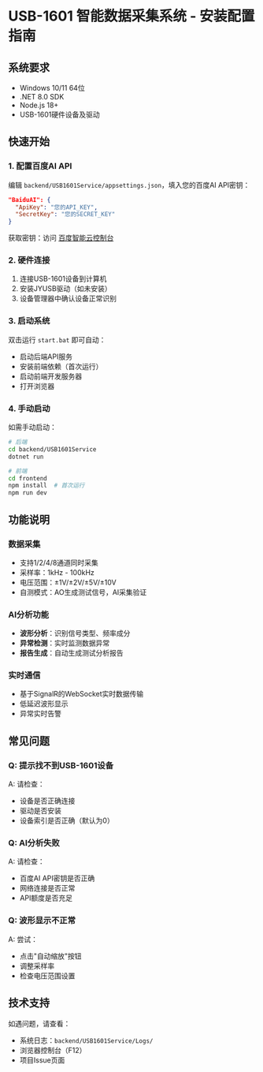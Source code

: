 # USB-1601 智能数据采集系统 - 安装配置指南

## 系统要求

- Windows 10/11 64位
- .NET 8.0 SDK
- Node.js 18+
- USB-1601硬件设备及驱动

## 快速开始

### 1. 配置百度AI API

编辑 `backend/USB1601Service/appsettings.json`，填入您的百度AI API密钥：

```json
"BaiduAI": {
  "ApiKey": "您的API_KEY",
  "SecretKey": "您的SECRET_KEY"
}
```

获取密钥：访问 [百度智能云控制台](https://console.bce.baidu.com/ai/#/ai/wenxinworkshop/overview/index)

### 2. 硬件连接

1. 连接USB-1601设备到计算机
2. 安装JYUSB驱动（如未安装）
3. 设备管理器中确认设备正常识别

### 3. 启动系统

双击运行 `start.bat` 即可自动：
- 启动后端API服务
- 安装前端依赖（首次运行）
- 启动前端开发服务器
- 打开浏览器

### 4. 手动启动

如需手动启动：

```bash
# 后端
cd backend/USB1601Service
dotnet run

# 前端
cd frontend
npm install  # 首次运行
npm run dev
```

## 功能说明

### 数据采集
- 支持1/2/4/8通道同时采集
- 采样率：1kHz - 100kHz
- 电压范围：±1V/±2V/±5V/±10V
- 自测模式：AO生成测试信号，AI采集验证

### AI分析功能
- **波形分析**：识别信号类型、频率成分
- **异常检测**：实时监测数据异常
- **报告生成**：自动生成测试分析报告

### 实时通信
- 基于SignalR的WebSocket实时数据传输
- 低延迟波形显示
- 异常实时告警

## 常见问题

### Q: 提示找不到USB-1601设备
A: 请检查：
- 设备是否正确连接
- 驱动是否安装
- 设备索引是否正确（默认为0）

### Q: AI分析失败
A: 请检查：
- 百度AI API密钥是否正确
- 网络连接是否正常
- API额度是否充足

### Q: 波形显示不正常
A: 尝试：
- 点击"自动缩放"按钮
- 调整采样率
- 检查电压范围设置

## 技术支持

如遇问题，请查看：
- 系统日志：`backend/USB1601Service/Logs/`
- 浏览器控制台（F12）
- 项目Issue页面